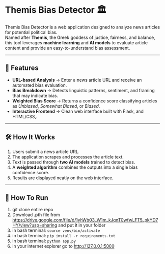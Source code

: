# Themis Bias Detector 🏛️

Themis Bias Detector is a web application designed to analyze news articles for potential political bias.  
Named after **Themis**, the Greek goddess of justice, fairness, and balance, this tool leverages **machine learning** and **AI models** to evaluate article content and provide an easy-to-understand bias assessment.

---

## 🚀 Features
- **URL-based Analysis** → Enter a news article URL and receive an automated bias evaluation.  
- **Bias Breakdown** → Detects linguistic patterns, sentiment, and framing that may indicate bias.  
- **Weighted Bias Score** → Returns a confidence score classifying articles as *Unbiased*, *Somewhat Biased*, or *Biased*.  
- **Interactive Frontend** → Clean web interface built with Flask, and HTML/CSS,.  

---

## 🛠️ How It Works
1. Users submit a news article URL.  
2. The application scrapes and processes the article text.  
3. Text is passed through **two AI models** trained to detect bias.  
4. A **weighted algorithm** combines the outputs into a single bias confidence score.  
5. Results are displayed neatly on the web interface.  

---

## 📂 How To Run
1. git clone entire repo
2. Download .pth file from https://drive.google.com/file/d/1yhWb03_W1m_kJqnT0wfwLFT5_pkYD7HY/view?usp=sharing and put it in your folder
3. in bash terminal: ```source venv/bin/activate```
4. in bash terminal: ```pip install -r requirements.txt```
5. in bash terminal: ```python app.py```
6. in your internet explorer go to http://127.0.0.1:5000
